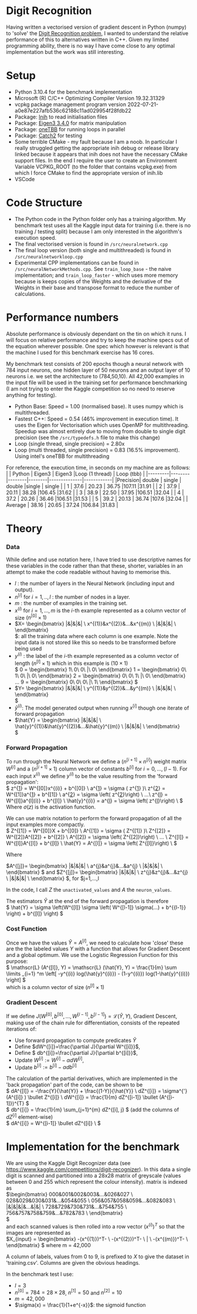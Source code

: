 # Digit Recognition
 Having written a vectorised version of gradient descent in Python (numpy) to 'solve' the [Digit Recognition problem](https://www.kaggle.com/competitions/digit-recognizer), I wanted to understand the relative performance of this to alternatives written in C++. Given my limited programming ability, there is no way I have come close to any optimal implementation but the work was still interesting. 

 # Setup
 - Python 3.10.4 for the benchmark implementation
 - Microsoft (R) C/C++ Optimizing Compiler Version 19.32.31329
 - vcpkg package management program version 2022-07-21-a0e87e227afb536c62188c11ad029954f28fdb22
 - Package: [Inih](https://github.com/benhoyt/inih) to read initialisation files
 - Package: [Eigen3 3.4.0](https://eigen.tuxfamily.org/) for matrix manipulation 
 - Package: [oneTBB](https://github.com/oneapi-src/oneTBB) for running loops in parallel
 - Package: [Catch2](https://github.com/catchorg/Catch2) for testing
 - Some terrible CMake - my fault because I am a noob. In particular I really struggled getting the appropriate inih debug or release library linked because it appears that inih does not have the necessary CMake support files. In the end I require the user to create an Environment Variable VCPKG_ROOT (to the folder that contains vcpkg.exe) from which I force CMake to find the appropriate version of inih.lib
 - VSCode

# Code Structure
- The Python code in the Python folder only has a training algorithm. My benchmark test uses all the Kaggle input data for training (i.e. there is no training / testing split) because I am only interested in the algorithm's execution speed.
- The final vectorised version is found in `/src/neuralnetwork.cpp`
- The final loop version (both single and multithreaded) is found in `/src/neuralnetworkloop.cpp`
- Experimental CPP implementations can be found in `/src/neuralNetworkMethods.cpp`. See `train_loop_base` - the naive implementation; and `train_loop_faster` - which uses more memory because is keeps copies of the Weights and the derivative of the Weights in their base and transpose format to reduce the number of calculations. 

# Performance numbers
Absolute performance is obviously dependant on the tin on which it runs. I will focus on relative performance and try to keep the machine specs out of the equation wherever possible. One spec which however is relevant is that the machine I used for this benchmark exercise has 16 cores.

My benchmark test consists of 200 epochs though a neural network with 784 input neurons, one hidden layer of 50 neurons and an output layer of 10 neurons i.e. we set the architecture to (784,50,10). All 42,000 examples in the input file will be used in the training set for performance benchmarking (I am not trying to enter the Kaggle competition so no need to reserve anything for testing).

- Python Base: Speed = 1.00 (normalised base). It uses numpy which is multithreaded. 
- Fastest C++: Speed = 0.54 (46% improvement in execution time). It uses the Eigen for Vectorisation which uses OpenMP for multithreading. Speedup was almost entirely due to moving from double to single digit precision (see the `/src/typedefs.h` file to make this change)
- Loop (single thread, single precision) = 2.80x
- Loop (multi threaded, single precision) = 0.83 (16.5% improvement). Using intel's oneTBB for multithreading 

For reference, the execution time, in seconds on my machine are as follows:  
|         | Python | Eigen3 | Eigen3 |Loop (1 thread) | Loop (tbb) |
|---------|--------|--------|--------|--------------|------------|
|Precision| double | single | double |single        | single     |
| 1       | 37.6   | 20.23  | 36.75  |107.11	    |31.91       |
| 2       | 37.9   | 20.11  | 38.28  |106.45	    |31.62       |
| 3       | 38.9   | 22.50  | 37.95  |106.51	    |32.04       |
| 4       | 37.2   | 20.26  | 36.46  |106.51	    |31.53       |
| 5       | 39.2   | 20.13  | 36.74  |107.6	        |32.04       |
| Average | 38.16  | 20.65  | 37.24  |106.84	    |31.83       |




# Theory
<h3>Data</h3>
While define and use notation here, I have tried to use descriptive names for these variables in the code rather than that these, shorter, variables in an attempt to make the code readable without having to memorise this.

- $l$ : the number of layers in the Neural Network (including input and output). 
- $n^{[i]}$ for $i=1,..,l$ : the number of nodes in a layer. 
- $m$ : the number of examples in the training set. 
- $x^{(i)}$ for $i=1,...,m$ is the $i$-th example represented as a column vector of size $(n^{[0]} \times 1)$  
- $X=
\begin{bmatrix}
|&|&|&| \\
x^{(1)}&x^{(2)}&...&x^{(m)} \\
|&|&|&| \\
\end{bmatrix}   
$: all the training data where each column is one example. Note the input data is not stored like this so needs to be transformed before being used
- $y^{(i)}$ : the label of the $i$-th example represented as a column vector of length $(n^{[l]} \times 1)$ which in this example is $(10 \times 1)$  
$
0 = 
\begin{bmatrix} 
1\\
0\\
0\\
|\\
0\\
\end{bmatrix}
1 = 
\begin{bmatrix} 
0\\
1\\
0\\
|\\
0\\
\end{bmatrix}
2 = 
\begin{bmatrix} 
0\\
0\\
1\\
|\\
0\\
\end{bmatrix}
... 
9 = 
\begin{bmatrix} 
0\\
0\\
0\\
|\\
1\\
\end{bmatrix}
$  
- $Y= \begin{bmatrix}
|&|&|&| \\
y^{(1)}&y^{(2)}&...&y^{(m)} \\
|&|&|&| \\
\end{bmatrix}  
$
- $\hat{y}^{(i)}$: The model generated output when running $x^{[i]}$ though one iterate of forward propagation
- $\hat{Y} = \begin{bmatrix}
|&|&|&| \\
\hat{y}^{(1)}&\hat{y}^{(2)}&...&\hat{y}^{(m)} \\
|&|&|&| \\
\end{bmatrix}  
$

<h3>Forward Propagation</h3>

To run through the Neural Network we define a $(n^{[i+1]} \times n^{[i]})$ weight matrix $W^{[i]}$ and a $(n^{[i+1]} \times 1)$ column vector of constants $b^{[i]}$ for $i=0,...,(l-1)$. For each input $x^{(i)}$ we define $y^{(i)}$ to be the value resulting from the 'forward propagation':  
$
z^{[1](i)} = W^{[0]}x^{(i)} + b^{[0]} \\
a^{[1](i)} = \sigma ( z^{[1](i)} )\\
z^{[2](i)} = W^{[1]}a^{[1](i)} + b^{[1]} \\
a^{[2](i)} = \sigma \left( z^{[2](i)}\right) \\
...\\
z^{[l](i)} = W^{[l]}a^{l](i)} + b^{[l]} \\
\hat{y}^{(i)} = a^{[l](i)} = \sigma \left( z^{[l](i)}\right) \\
$    
Where $\sigma(z)$ is the activation function.  

We can use matrix notation to perform the forward propagation of all the input examples more compactly.  
$
Z^{[1]} = W^{[0]}X + b^{[0]} \\
A^{[1]} = \sigma ( Z^{[1]} )\\
Z^{[2]} = W^{[2]}A^{[2]} + b^{[2]} \\
A^{[2]} = \sigma \left( Z^{[2]}\right) \\
... \\
Z^{[l]} = W^{[l]}A^{[l]} + b^{[l]} \\
\hat{Y} = A^{[l]} = \sigma \left( Z^{[l]}\right) \\
$

Where 

$A^{[j]}=
\begin{bmatrix}
|&|&|&| \\
a^{[j](1)}&a^{[j](2)}&...&a^{[j](m)} \\
|&|&|&| \\
\end{bmatrix}
$ 
and 
$Z^{[j]}=
\begin{bmatrix}
|&|&|&| \\
z^{[j](1)}&z^{[j](2)}&...&z^{[j](m)} \\
|&|&|&| \\
\end{bmatrix}
$, for $j=1,...,l

In the code, I call $Z$ the `unactivated_values` and $A$ the `neuron_values`.  

The estimators $\hat{Y}$ at the end of the forward propagation is therefore  
$
\hat{Y} = \sigma \left(W^{[l]} \sigma \left( W^{[l-1]}  \sigma(...)   +   b^{{l-1}} \right)    + b^{[l]} \right)
$  

<h3>Cost Function</h3>

Once we have the values $\hat{Y} = A^{[l]}$, we need to calculate how 'close' these are the the labeled values $Y$ with a function that allows for Gradient Descent and a global optimum. We use the Logistic Regression Function for this purpose:   
$
\mathscr{L} (A^{[l]}, Y) = \mathscr{L} (\hat{Y}, Y) =  \frac{1}{m} \sum \limits _{i=1} ^m \left[ -y^{(i)} log(\hat{y}^{(i)}) - (1-y^{(i)}) log(1-\hat{y}^{(i)}) \right]
$  
which is a column vector of size $(n^{[l]} \times 1)$  

<h3>Gradient Descent</h3>

If we define $J(W^{[0]}, b^{[0]}, ... ,W^{[l-1]}, b^{[l-1]}) = \mathscr{L} (\hat{Y}, Y)$, Gradient Descent, making use of the chain rule for differentiation, consists of the repeated iterations of:  
- Use forward propagation to compute predicates $\hat{Y}$    
- Define $dW^{[i]}=\frac{\partial J}{\partial W^{[i]}}$,  
- Define $ db^{[i]}=\frac{\partial J}{\partial b^{[i]}}$,  
- Update $W^{[i]} := W^{[i]} - \alpha dW^{[i]}$,  
- Update $b^{[i]} := b^{[i]} - \alpha db^{[i]}$  

The calculation of the partial derivatives, which are implemented in the 'back propagation' part of the code, can be shown to be  
$
dA^{[l]} = -\frac{Y}{\hat{Y}} + \frac{(1-Y)}{\hat{Y}} \\ 
dZ^{[i]} = \sigma^{'} (A^{[i]} ) \bullet Z^{[i]} \\
dW^{[i]} = \frac{1}{m} dZ^{[i-1]} \bullet (A^{[i-1]})^{T} 
$  
$
db^{[i]} = \frac{1}{m} \sum_{j=1}^{m} dZ^{[i], j} $ (add the columns of $dZ^{[i]}$ element-wise)   
$
dA^{[i]} = W^{[i-1]} \bullet dZ^{[i]} \\
$

# Implementation for the benchmark
We are using the Kaggle Digit Recognizer data (see https://www.kaggle.com/competitions/digit-recognizer). In this data a single digit is scanned and partitioned into a 28x28 matrix of greyscale (values between 0 and 255 which represent the colour intensity). matrix is indexed as   
$\begin{bmatrix}
000&001&002&003&...&026&027 \\
028&029&030&031&...&054&055 \\
056&057&058&059&...&082&083 \\
 |&|&|&|&...&|&| \\
728&729&730&731&...&754&755 \\
756&757&758&759&...&782&783 \\
\end{bmatrix}   
$   
and each scanned values is then rolled into a row vector $(x^{(i)})^T$ so that the images are represented as   
$X_{input} = \begin{bmatrix}
-(x^{(1)})^T- \\
-(x^{(2)})^T- \\
| \\
-(x^{(m)})^T- \\
\end{bmatrix}
$
where m = 42,000   

A column of labels, values from 0 to 9, is prefixed to $X$ to give the dataset in 'training.csv'. Columns are given the obvious headings.

In the benchmark test I use:
- $l=3$
- $n^{[0]}=784=28 \times 28$, $n^{[1]}=50$ and $n^{[2]}=10$
- $m=42,000$
- $\sigma(x) = \frac{1}{1+e^{-x}}$: the sigmoid function



